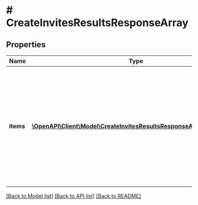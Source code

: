 # # CreateInvitesResultsResponseArray

## Properties

Name | Type | Description | Notes
------------ | ------------- | ------------- | -------------
**items** | [**\OpenAPI\Client\Model\CreateInvitesResultsResponseArrayItemsInner[]**](CreateInvitesResultsResponseArrayItemsInner.md) | List of invite/request creation status. If there is an error, an exception object will be returned. If the action was successfully completed, an invite object will be returned. | [optional]

[[Back to Model list]](../../README.md#models) [[Back to API list]](../../README.md#endpoints) [[Back to README]](../../README.md)
